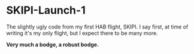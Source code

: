 # SKIPI-Launch-1
The slightly ugly code from my first HAB flight, SKIPI. I say first, at time of writing it's my only flight, but I expect there to be many more.

**Very much a bodge, a robust bodge.**
